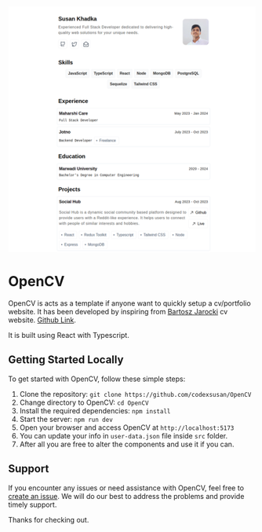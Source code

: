 ![Preview Image](public/preview.png)


# OpenCV
OpenCV is acts as a template if anyone want to quickly setup a cv/portfolio website. It has been developed by inspiring from [Bartosz Jarocki](https://cv.jarocki.me/) cv website. [Github Link](https://github.com/bartoszjarocki/cv).

It is built using React with Typescript.

## Getting Started Locally

To get started with OpenCV, follow these simple steps:

1. Clone the repository:  `git clone https://github.com/codexsusan/OpenCV`
2. Change directory to OpenCV: `cd OpenCV`
3. Install the required dependencies: `npm install`
4. Start the server: `npm run dev`
5. Open your browser and access OpenCV at `http://localhost:5173`
6. You can update your info in `user-data.json` file inside `src` folder. 
7. After all you are free to alter the components and use it if you can.

## Support

If you encounter any issues or need assistance with OpenCV, feel free to [create an issue](https://github.com/codexsusan/OpenCV/issues). We will do our best to address the problems and provide timely support.


Thanks for checking out.